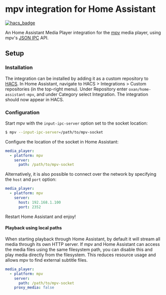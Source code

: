 # mpv integration for Home Assistant

[![hacs_badge](https://img.shields.io/badge/HACS-Custom-41BDF5.svg?style=for-the-badge)](https://github.com/hacs/integration)

An Home Assistant Media Player integration for the [mpv][mpv] media player, using mpv's [JSON IPC][mpv-ipc] API.

## Setup

### Installation

The integration can be installed by adding it as a custom repository to [HACS][hacs]. In Home Assistant, navigate to
HACS > Integrations > Custom repositories (in the top-right menu). Under Repository enter `oxan/home-assistant-mpv`,
and under Category select Integration. The integration should now appear in HACS.

### Configuration

Start mpv with the `input-ipc-server` option set to the socket location:
```bash
$ mpv --input-ipc-server=/path/to/mpv-socket
```

Configure the location of the socket in Home Assistant:
```yaml
media_player:
  - platform: mpv
    server:
      path: /path/to/mpv-socket
```

Alternatively, it is also possible to connect over the network by specifying the `host` and `port` option:
```yaml
media_player:
  - platform: mpv
    server:
      host: 192.168.1.100
      port: 2352
```

Restart Home Assistant and enjoy!

#### Playback using local paths

When starting playback through Home Assistant, by default it will stream all media through its own HTTP server. If mpv
and Home Assistant can access the media files using the same filesystem path, you can disable this and play media
directly from the filesystem. This reduces resource usage and allows mpv to find external subtitle files.

```yaml
media_player:
  - platform: mpv
    server:
      path: /path/to/mpv-socket
    proxy_media: false
```

[hacs]: https://hacs.xyz/
[mpv]: https://mpv.io/
[mpv-ipc]: https://mpv.io/manual/stable/#json-ipc
